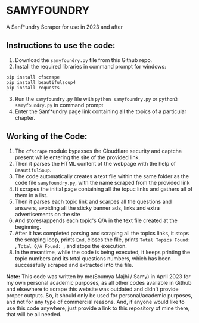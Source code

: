 # SAMYFOUNDRY
A Sanf*undry Scraper for use in 2023 and after

## Instructions to use the code:
1. Download the `samyfoundry.py` file from this Github repo.
2. Install the required libraries in command prompt for windows:
```
pip install cfscrape
pip install beautifulsoup4
pip install requests
```
3. Run the `samyfoundry.py` file with `python samyfoundry.py` or `python3 samyfoundry.py` in command prompt
4. Enter the Sanf*undry page link containing all the topics of a particular chapter.

## Working of the Code:
1. The `cfscrape` module bypasses the Cloudflare security and captcha present while entering the site of the provided link.
2. Then it parses the HTML content of the webpage with the help of `BeautifulSoup`.
3. The code automatically creates a text file within the same folder as the code file `samyfoundry.py`, with the name scraped from the provided link
4. It scrapes the initial page containing all the topuc links and gathers all of them in a list.
5. Then it parses each topic link and scarpes all the questions and answers, avoiding all the sticky banner ads, links and extra advertisements on the site
6. And stores/appends each topic's Q/A in the text file created at the beginning.
7. After it has completed parsing and scraping all the topics links, it stops the scraping loop, prints `End`, closes the file, prints `Total Topics Found: `, `Total Q/A Found: `, and stops the execution.
8. In the meantime, while the code is being executed, it keeps printing the topic numbers and its total questions numbers, which has been successfully scraped and extracted into the file.


**Note:** This code was written by me(Soumya Majhi / Samy) in April 2023 for my own personal academic purposes, as all other codes available in Github and elsewhere to scrape this website was outdated and didn't provide proper outputs. So, it should only be used for personal/academic purposes, and not for any type of commercial reasons.
And, if anyone would like to use this code anywhere, just provide a link to this repository of mine there, that will be all needed.
